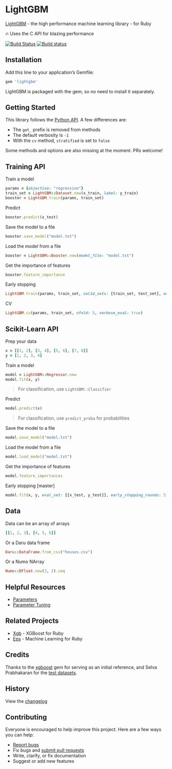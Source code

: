 # LightGBM

[LightGBM](https://github.com/microsoft/LightGBM) - the high performance machine learning library - for Ruby

:fire: Uses the C API for blazing performance

[![Build Status](https://travis-ci.org/ankane/lightgbm.svg?branch=master)](https://travis-ci.org/ankane/lightgbm) [![Build status](https://ci.appveyor.com/api/projects/status/h6ftr2up4e253mwm/branch/master?svg=true)](https://ci.appveyor.com/project/ankane/lightgbm/branch/master)

## Installation

Add this line to your application’s Gemfile:

```ruby
gem 'lightgbm'
```

LightGBM is packaged with the gem, so no need to install it separately.

## Getting Started

This library follows the [Python API](https://lightgbm.readthedocs.io/en/latest/Python-API.html). A few differences are:

- The `get_` prefix is removed from methods
- The default verbosity is `-1`
- With the `cv` method, `stratified` is set to `false`

Some methods and options are also missing at the moment. PRs welcome!

## Training API

Train a model

```ruby
params = {objective: "regression"}
train_set = LightGBM::Dataset.new(x_train, label: y_train)
booster = LightGBM.train(params, train_set)
```

Predict

```ruby
booster.predict(x_test)
```

Save the model to a file

```ruby
booster.save_model("model.txt")
```

Load the model from a file

```ruby
booster = LightGBM::Booster.new(model_file: "model.txt")
```

Get the importance of features

```ruby
booster.feature_importance
```

Early stopping

```ruby
LightGBM.train(params, train_set, valid_sets: [train_set, test_set], early_stopping_rounds: 5)
```

CV

```ruby
LightGBM.cv(params, train_set, nfold: 5, verbose_eval: true)
```

## Scikit-Learn API

Prep your data

```ruby
x = [[1, 2], [3, 4], [5, 6], [7, 8]]
y = [1, 2, 3, 4]
```

Train a model

```ruby
model = LightGBM::Regressor.new
model.fit(x, y)
```

> For classification, use `LightGBM::Classifier`

Predict

```ruby
model.predict(x)
```

> For classification, use `predict_proba` for probabilities

Save the model to a file

```ruby
model.save_model("model.txt")
```

Load the model from a file

```ruby
model.load_model("model.txt")
```

Get the importance of features

```ruby
model.feature_importances
```

Early stopping [master]

```ruby
model.fit(x, y, eval_set: [[x_test, y_test]], early_stopping_rounds: 5)
```

## Data

Data can be an array of arrays

```ruby
[[1, 2, 3], [4, 5, 6]]
```

Or a Daru data frame

```ruby
Daru::DataFrame.from_csv("houses.csv")
```

Or a Numo NArray

```ruby
Numo::DFloat.new(3, 2).seq
```

## Helpful Resources

- [Parameters](https://lightgbm.readthedocs.io/en/latest/Parameters.html)
- [Parameter Tuning](https://lightgbm.readthedocs.io/en/latest/Parameters-Tuning.html)

## Related Projects

- [Xgb](https://github.com/ankane/xgb) - XGBoost for Ruby
- [Eps](https://github.com/ankane/eps) - Machine Learning for Ruby

## Credits

Thanks to the [xgboost](https://github.com/PairOnAir/xgboost-ruby) gem for serving as an initial reference, and Selva Prabhakaran for the [test datasets](https://github.com/selva86/datasets).

## History

View the [changelog](https://github.com/ankane/lightgbm/blob/master/CHANGELOG.md)

## Contributing

Everyone is encouraged to help improve this project. Here are a few ways you can help:

- [Report bugs](https://github.com/ankane/lightgbm/issues)
- Fix bugs and [submit pull requests](https://github.com/ankane/lightgbm/pulls)
- Write, clarify, or fix documentation
- Suggest or add new features
